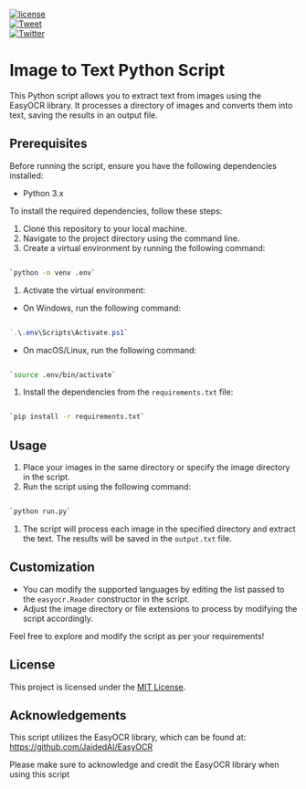 [![license](https://img.shields.io/badge/license-MIT-blue)](./LICENSE)  
[![Tweet](https://img.shields.io/twitter/url/https/github.com/Bayurzx/imageToText.svg?style=social)](https://twitter.com/intent/tweet?text=Check%20this%20out:%20https://github.com/Bayurzx/imageToText)  
[![Twitter](https://img.shields.io/twitter/follow/AdebayoOmolumo)](https://twitter.com/AdebayoOmolumo)


Image to Text Python Script
===========================

This Python script allows you to extract text from images using the EasyOCR library. It processes a directory of images and converts them into text, saving the results in an output file.

Prerequisites
-------------

Before running the script, ensure you have the following dependencies installed:

-   Python 3.x

To install the required dependencies, follow these steps:

1.  Clone this repository to your local machine.
2.  Navigate to the project directory using the command line.
3.  Create a virtual environment by running the following command:

``` bash

`python -m venv .env`
```
1.  Activate the virtual environment:

-   On Windows, run the following command:

``` powershell

`.\.env\Scripts\Activate.ps1`
```
-   On macOS/Linux, run the following command:

``` bash

`source .env/bin/activate`
```
1.  Install the dependencies from the `requirements.txt` file:

``` bash

`pip install -r requirements.txt`
```
Usage
-----

1.  Place your images in the same directory or specify the image directory in the script.
2.  Run the script using the following command:

``` bash

`python run.py`
```
1.  The script will process each image in the specified directory and extract the text. The results will be saved in the `output.txt` file.

Customization
-------------

-   You can modify the supported languages by editing the list passed to the `easyocr.Reader` constructor in the script.
-   Adjust the image directory or file extensions to process by modifying the script accordingly.

Feel free to explore and modify the script as per your requirements!

License
-------

This project is licensed under the [MIT License](./LICENSE).

Acknowledgements
----------------

This script utilizes the EasyOCR library, which can be found at: <https://github.com/JaidedAI/EasyOCR>

Please make sure to acknowledge and credit the EasyOCR library when using this script